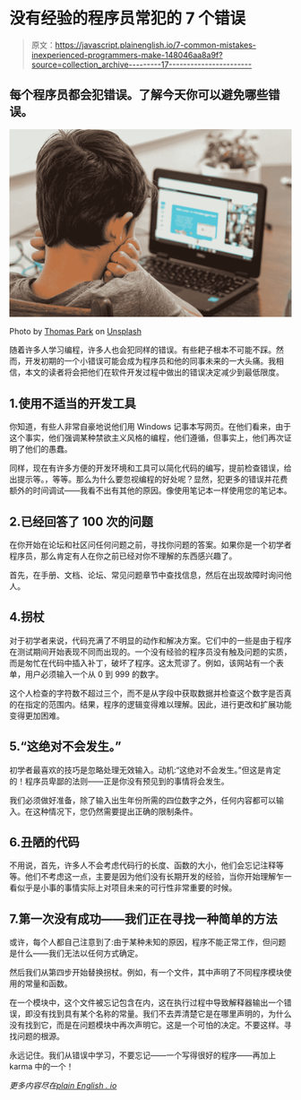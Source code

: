 # 没有经验的程序员常犯的 7 个错误

> 原文：<https://javascript.plainenglish.io/7-common-mistakes-inexperienced-programmers-make-148046aa8a9f?source=collection_archive---------17----------------------->

## 每个程序员都会犯错误。了解今天你可以避免哪些错误。

![](img/21b98f5ed010351677c7ca2e8df3a88e.png)

Photo by [Thomas Park](https://unsplash.com/@thomascpark?utm_source=medium&utm_medium=referral) on [Unsplash](https://unsplash.com?utm_source=medium&utm_medium=referral)

随着许多人学习编程，许多人也会犯同样的错误。有些耙子根本不可能不踩。然而，开发初期的一个小错误可能会成为程序员和他的同事未来的一大头痛。我相信，本文的读者将会把他们在软件开发过程中做出的错误决定减少到最低限度。

## 1.使用不适当的开发工具

你知道，有些人非常自豪地说他们用 Windows 记事本写网页。在他们看来，由于这个事实，他们强调某种禁欲主义风格的编程，他们遵循，但事实上，他们再次证明了他们的愚蠢。

同样，现在有许多方便的开发环境和工具可以简化代码的编写，提前检查错误，给出提示等。，等等。那么为什么要忽视编程的好处呢？显然，犯更多的错误并花费额外的时间调试——我看不出有其他的原因。像使用笔记本一样使用您的笔记本。

## 2.已经回答了 100 次的问题

在你开始在论坛和社区问任何问题之前，寻找你问题的答案。如果你是一个初学者程序员，那么肯定有人在你之前已经对你不理解的东西感兴趣了。

首先，在手册、文档、论坛、常见问题章节中查找信息，然后在出现故障时询问他人。

## 4.拐杖

对于初学者来说，代码充满了不明显的动作和解决方案。它们中的一些是由于程序在测试期间开始表现不同而出现的。一个没有经验的程序员没有触及问题的实质，而是匆忙在代码中插入补丁，破坏了程序。这太荒谬了。例如，该网站有一个表单，用户必须输入一个从 0 到 999 的数字。

这个人检查的字符数不超过三个，而不是从字段中获取数据并检查这个数字是否真的在指定的范围内。结果，程序的逻辑变得难以理解。因此，进行更改和扩展功能变得更加困难。

## 5.“这绝对不会发生。”

初学者最喜欢的技巧是忽略处理无效输入。动机:“这绝对不会发生。”但这是肯定的！程序员卑鄙的法则——正是你没有预见到的事情将会发生。

我们必须做好准备，除了输入出生年份所需的四位数字之外，任何内容都可以输入。在这种情况下，您仍然需要提出正确的限制条件。

## 6.丑陋的代码

不用说，首先，许多人不会考虑代码行的长度、函数的大小，他们会忘记注释等等。他们不考虑这一点，主要是因为他们没有长期开发的经验，当你开始理解乍一看似乎是小事的事情实际上对项目未来的可行性非常重要的时候。

## 7.第一次没有成功——我们正在寻找一种简单的方法

或许，每个人都自己注意到了:由于某种未知的原因，程序不能正常工作，但问题是什么——我们无法以任何方式确定。

然后我们从第四步开始替换拐杖。例如，有一个文件，其中声明了不同程序模块使用的常量和函数。

在一个模块中，这个文件被忘记包含在内，这在执行过程中导致解释器输出一个错误，即没有找到具有某个名称的常量。我们不去弄清楚它是在哪里声明的，为什么没有找到它，而是在问题模块中再次声明它。这是一个可怕的决定。不要这样。寻找问题的根源。

永远记住。我们从错误中学习，不要忘记——一个写得很好的程序——再加上 karma 中的一个！

*更多内容尽在*[*plain English . io*](http://plainenglish.io/)